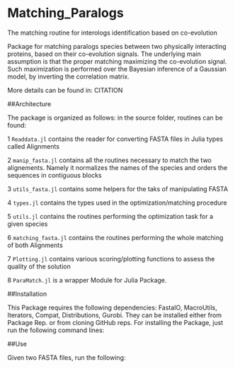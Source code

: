 # Matching_Paralogs
The matching routine for interologs identification based on co-evolution

Package for matching paralogs species between two physically interacting proteins, based on their co-evolution signals.
The underlying main assumption is that the proper matching maximizing the co-evolution signal.
Such maximization is performed over the Bayesian inference of a Gaussian model, by inverting the correlation matrix.

More details can be found in:
CITATION

##Architecture

The package is organized as follows: in the source folder, routines can be found:

1 `Readdata.jl` contains the reader for converting FASTA files in Julia types called Alignments

2 `manip_fasta.jl` contains all the routines necessary to match the two alignements. Namely it normalizes the names of the species and orders the sequences in contiguous blocks

3 `utils_fasta.jl` contains some helpers for the taks of manipulating FASTA

4 `types.jl` contains the types used in the optimization/matching procedure

5 `utils.jl` contains the routines performing the optimization task for a given species

6 `matching_fasta.jl` contains the routines performing the whole matching of both Alignments

7 `Plotting.jl` contains various scoring/plotting functions to assess the quality of the solution

8 `ParaMatch.jl` is a wrapper Module for Julia Package.

##Installation

This Package requires the following dependencies: FastaIO, MacroUtils, Iterators, Compat, Distributions, Gurobi. They can be installed either from Package Rep. or from cloning GitHub reps.
For installing the Package, just run the following command lines:

##Use

Given two FASTA files, run the following:
